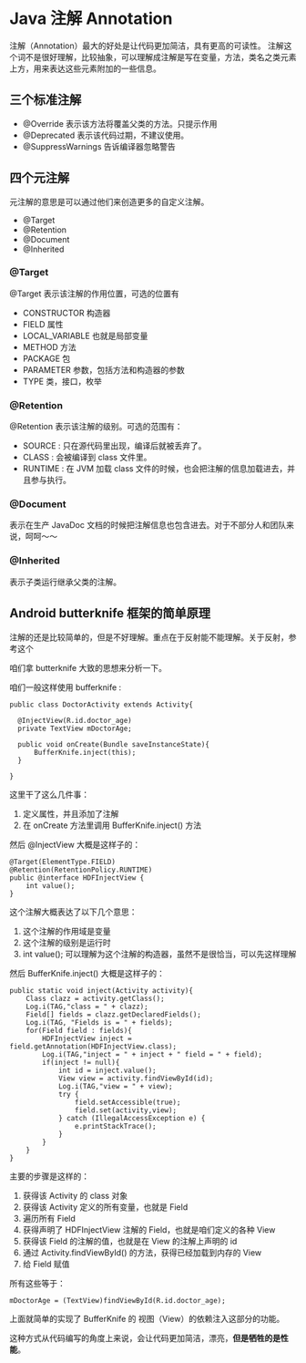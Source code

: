 # Java 注解 Annotation

注解（Annotation）最大的好处是让代码更加简洁，具有更高的可读性。
注解这个词不是很好理解，比较抽象，可以理解成注解是写在变量，方法，类名之类元素上方，用来表达这些元素附加的一些信息。

## 三个标准注解

* @Override 表示该方法将覆盖父类的方法。只提示作用
* @Deprecated 表示该代码过期，不建议使用。
* @SuppressWarnings 告诉编译器忽略警告

## 四个元注解

元注解的意思是可以通过他们来创造更多的自定义注解。

* @Target
* @Retention
* @Document
* @Inherited

### @Target

@Target 表示该注解的作用位置，可选的位置有 

* CONSTRUCTOR 构造器
* FIELD 属性
* LOCAL_VARIABLE 也就是局部变量
* METHOD 方法
* PACKAGE 包
* PARAMETER 参数，包括方法和构造器的参数
* TYPE 类，接口，枚举

### @Retention 

@Retention 表示该注解的级别。可选的范围有：

* SOURCE : 只在源代码里出现，编译后就被丢弃了。
* CLASS : 会被编译到 class 文件里。
* RUNTIME : 在 JVM 加载 class 文件的时候，也会把注解的信息加载进去，并且参与执行。

### @Document

表示在生产 JavaDoc 文档的时候把注解信息也包含进去。对于不部分人和团队来说，呵呵～～

### @Inherited 

表示子类运行继承父类的注解。

## Android butterknife 框架的简单原理

注解的还是比较简单的，但是不好理解。重点在于反射能不能理解。关于反射，参考这个

咱们拿 butterknife 大致的思想来分析一下。

咱们一般这样使用 bufferknife : 

    public class DoctorActivity extends Activity{
      
      @InjectView(R.id.doctor_age)
      private TextView mDoctorAge;
      
      public void onCreate(Bundle saveInstanceState){
          BufferKnife.inject(this);
      }
        
    }
    
这里干了这么几件事：

1. 定义属性，并且添加了注解
2. 在 onCreate 方法里调用 BufferKnife.inject() 方法
    
然后 @InjectView 大概是这样子的：

    @Target(ElementType.FIELD)
    @Retention(RetentionPolicy.RUNTIME)
    public @interface HDFInjectView {
        int value();
    }

这个注解大概表达了以下几个意思：

1. 这个注解的作用域是变量
2. 这个注解的级别是运行时
3. int value(); 可以理解为这个注解的构造器，虽然不是很恰当，可以先这样理解

然后 BufferKnife.inject() 大概是这样子的：

    public static void inject(Activity activity){
        Class clazz = activity.getClass();
        Log.i(TAG,"class = " + clazz);
        Field[] fields = clazz.getDeclaredFields();
        Log.i(TAG, "Fields is = " + fields);
        for(Field field : fields){
            HDFInjectView inject = field.getAnnotation(HDFInjectView.class);
            Log.i(TAG,"inject = " + inject + " field = " + field);
            if(inject != null){
                int id = inject.value();
                View view = activity.findViewById(id);
                Log.i(TAG,"view = " + view);
                try {
                    field.setAccessible(true);
                    field.set(activity,view);
                } catch (IllegalAccessException e) {
                    e.printStackTrace();
                }
            }
        }
    }
    
主要的步骤是这样的：

1. 获得该 Activity 的 class 对象
2. 获得该 Activity 定义的所有变量，也就是 Field
3. 遍历所有 Field
4. 获得声明了 HDFInjectView 注解的 Field，也就是咱们定义的各种 View
5. 获得该 Field 的注解的值，也就是在 View 的注解上声明的 id
6. 通过 Activity.findViewById() 的方法，获得已经加载到内存的 View
7. 给 Field 赋值

所有这些等于：

    mDoctorAge = (TextView)findViewById(R.id.doctor_age);
    
上面就简单的实现了 BufferKnife 的 视图（View）的依赖注入这部分的功能。

这种方式从代码编写的角度上来说，会让代码更加简洁，漂亮，**但是牺牲的是性能**。